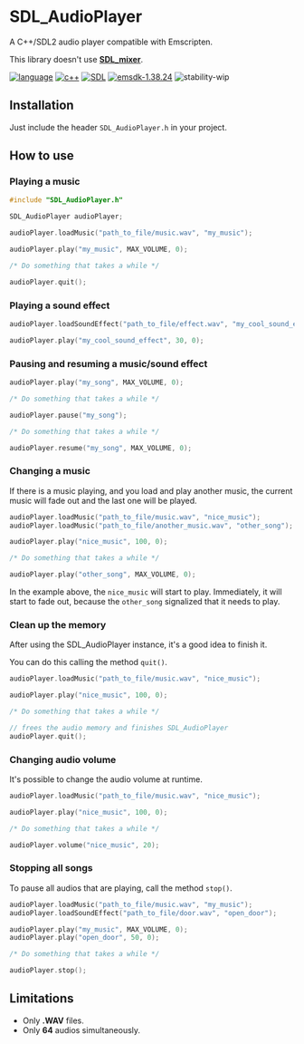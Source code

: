 # SDL_AudioPlayer
A C++/SDL2 audio player compatible with Emscripten.

This library doesn't use [**SDL_mixer**](https://www.libsdl.org/projects/SDL_mixer).

[![language](https://img.shields.io/badge/language-c++-blue.svg)](https://isocpp.org)
[![c++](https://img.shields.io/badge/std-c++11-blue.svg)](https://isocpp.org/wiki/faq/cpp11)
[![SDL](https://img.shields.io/badge/SDL-2.0.9-green.svg)](https://www.libsdl.org/download-2.0.php)
[![emsdk-1.38.24](https://img.shields.io/badge/emsdk-1.38.24-red.svg)](http://kripken.github.io/emscripten-site/docs/getting_started/downloads.html)
![stability-wip](https://img.shields.io/badge/stability-work_in_progress-lightgrey.svg)

## Installation

Just include the header `SDL_AudioPlayer.h` in your project.


## How to use

### Playing a music

```cpp
#include "SDL_AudioPlayer.h"

SDL_AudioPlayer audioPlayer;

audioPlayer.loadMusic("path_to_file/music.wav", "my_music");

audioPlayer.play("my_music", MAX_VOLUME, 0);

/* Do something that takes a while */

audioPlayer.quit();
```

### Playing a sound effect

```cpp
audioPlayer.loadSoundEffect("path_to_file/effect.wav", "my_cool_sound_effect");

audioPlayer.play("my_cool_sound_effect", 30, 0);
```

### Pausing and resuming a music/sound effect

```cpp
audioPlayer.play("my_song", MAX_VOLUME, 0);

/* Do something that takes a while */

audioPlayer.pause("my_song");

/* Do something that takes a while */

audioPlayer.resume("my_song", MAX_VOLUME, 0);
```


### Changing a music

If there is a music playing, and you load and play another music, the current music will fade out and the last one will be played.

```cpp
audioPlayer.loadMusic("path_to_file/music.wav", "nice_music");
audioPlayer.loadMusic("path_to_file/another_music.wav", "other_song");

audioPlayer.play("nice_music", 100, 0);

/* Do something that takes a while */

audioPlayer.play("other_song", MAX_VOLUME, 0);
```

In the example above, the `nice_music` will start to play. Immediately, it will start to fade out, because the `other_song` signalized that it needs to play.


### Clean up the memory

After using the SDL_AudioPlayer instance, it's a good idea to finish it.

You can do this calling the method `quit()`.

```cpp
audioPlayer.loadMusic("path_to_file/music.wav", "nice_music");

audioPlayer.play("nice_music", 100, 0);

/* Do something that takes a while */

// frees the audio memory and finishes SDL_AudioPlayer
audioPlayer.quit();
```

### Changing audio volume

It's possible to change the audio volume at runtime.

```cpp
audioPlayer.loadMusic("path_to_file/music.wav", "nice_music");

audioPlayer.play("nice_music", 100, 0);

/* Do something that takes a while */

audioPlayer.volume("nice_music", 20);
```

### Stopping all songs

To pause all audios that are playing, call the method `stop()`.

```cpp
audioPlayer.loadMusic("path_to_file/music.wav", "my_music");
audioPlayer.loadSoundEffect("path_to_file/door.wav", "open_door");

audioPlayer.play("my_music", MAX_VOLUME, 0);
audioPlayer.play("open_door", 50, 0);

/* Do something that takes a while */

audioPlayer.stop();
```

## Limitations

- Only **.WAV** files.
- Only **64** audios simultaneously.
